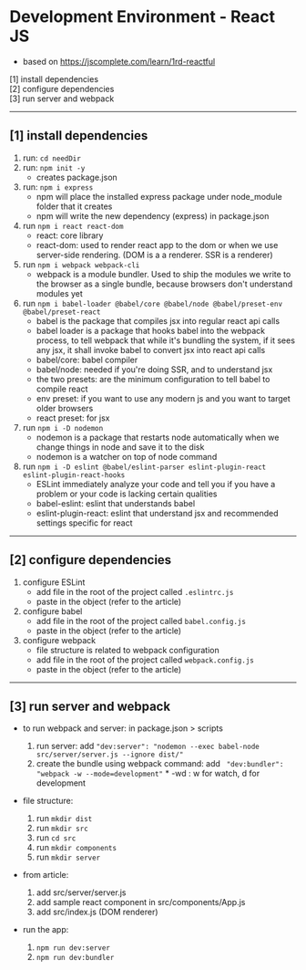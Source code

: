 ﻿# Development Environment - React JS
 
- based on https://jscomplete.com/learn/1rd-reactful

[1] install dependencies <br />
[2] configure dependencies <br />
[3] run server and webpack <br />


-------------------------
[1] install dependencies
-------------------------
1. run: ``` cd needDir ```
2. run: ``` npm init -y ```
    * creates package.json
3. run: ``` npm i express ``` 
    * npm will place the installed express package under node_module folder that it creates
    * npm will write the new dependency (express) in package.json
4. run ``` npm i react react-dom ```
    * react: core library
    * react-dom: used to render react app to the dom or when we use server-side rendering. (DOM is a a renderer. SSR is a renderer)
5. run ``` npm i webpack webpack-cli ```
    * webpack is a module bundler. Used to ship the modules we write to the browser as a single bundle, because browsers don't understand modules yet
6. run ``` npm i babel-loader @babel/core @babel/node @babel/preset-env @babel/preset-react ```
    * babel is the package that compiles jsx into regular react api calls
    * babel loader is a package that hooks babel into the webpack process, to tell webpack that while it's bundling the system, if it sees any jsx, it shall invoke babel to convert jsx into react api calls
    * babel/core: babel compiler
    * babel/node: needed if you're doing SSR, and to understand jsx
    * the two presets: are the minimum configuration to tell babel to compile react
    * env preset: if you want to use any modern js and you want to target older browsers
    * react preset: for jsx  
7. run ``` npm i -D nodemon ```
    * nodemon is a package that restarts node automatically when we change things in node and save it to the disk 
    * nodemon is a watcher on top of node command
8. run ``` npm i -D eslint @babel/eslint-parser eslint-plugin-react eslint-plugin-react-hooks ```
    * ESLint immediately analyze your code and tell you if you have a problem or your code is lacking certain qualities
    * babel-eslint: eslint that understands babel
    * eslint-plugin-react: eslint that understand jsx and recommended settings specific for react


---------------------------
[2] configure dependencies
---------------------------    

1. configure ESLint
    * add file in the root of the project called ``` .eslintrc.js ```
    * paste in the object (refer to the article)
2. configure babel 
    * add file in the root of the project called ``` babel.config.js ```
    * paste in the object (refer to the article) 
3. configure webpack
    * file structure is related to webpack configuration
    * add file in the root of the project called ``` webpack.config.js ```
    * paste in the object (refer to the article)


---------------------------
[3] run server and webpack
---------------------------

* to run webpack and server:
  in package.json > scripts
    1. run server: add ``` "dev:server": "nodemon --exec babel-node src/server/server.js --ignore dist/" ```
    2. create the bundle using webpack command: add ```  "dev:bundler": "webpack -w --mode=development" ``` 
      * -wd : w for watch, d for development
      
    
* file structure:
  1. run  ``` mkdir dist ```
  2. run  ``` mkdir src ```
  3. run  ``` cd src ```
  4. run  ``` mkdir components ```
  5. run  ``` mkdir server ```


* from article:
  1. add src/server/server.js
  2. add sample react component in src/components/App.js
  3. add src/index.js (DOM renderer) 


* run the app:
  1. ``` npm run dev:server ```
  2. ``` npm run dev:bundler ```
    
